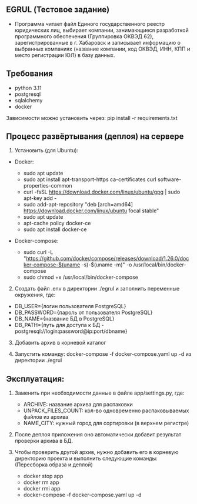 <h2>EGRUL (Тестовое задание)</h2>

- Программа читает файл Единого государственного реестр юридических лиц, выбирает компании, занимающиеся разработкой программного обеспечения (Группировка ОКВЭД 62), зарегистрированные в г. Хабаровск и записывает информацию о выбранных компаниях (название компании, код ОКВЭД, ИНН, КПП и место регистрации ЮЛ) в базу данных.

<h2>Требования</h2>

- python 3.11
- postgresql
- sqlalchemy
- docker

Зависимости можно установить через: pip install -r requirements.txt 

<h2>Процесс развёртывания (деплоя) на сервере</h2>

1. Установить (для Ubuntu):

- Docker:
    - sudo apt update
    - sudo apt install apt-transport-https ca-certificates curl software-properties-common
    - curl -fsSL https://download.docker.com/linux/ubuntu/gpg | sudo apt-key add -
    - sudo add-apt-repository "deb [arch=amd64] https://download.docker.com/linux/ubuntu focal stable"
    - sudo apt update
    - apt-cache policy docker-ce
    - sudo apt install docker-ce

- Docker-compose:
    - sudo curl -L "https://github.com/docker/compose/releases/download/1.26.0/docker-compose-$(uname -s)-$(uname -m)" -o /usr/local/bin/docker-compose
    - sudo chmod +x /usr/local/bin/docker-compose

2. Создать файл .env в директории ./egrul и заполнить переменные окружения, где: 

- DB_USER={логин пользователя PostgreSQL}
- DB_PASSWORD={пароль от пользователя PostgreSQL}
- DB_NAME={название БД в PostgreSQL}
- DB_PATH={путь для доступа к БД - postgresql://login:password@ip:port/dbname}

3. Добавить архив в корневой каталог

4. Запустить команду: docker-compose -f docker-compose.yaml up -d из директории ./egrul

<h2>Эксплуатация:</h2>

1. Заменить при необходимости данные в файле app/settings.py, где:
    - ARCHIVE: название архива для распаковки
    - UNPACK_FILES_COUNT: кол-во одновременно распаковываемых файлов из архива
    - NAME_CITY: нужный город для сортировки (в верхнем регистре) 

2. После деплоя приложения оно автоматически добавит результат проверки архива в БД.

3. Чтобы проверить другой архив, нужно добавить его в корневую директорию проекта и выполнить следующие команды:
    (Пересборка образа и деплой)
    - docker stop app
    - docker rm app
    - docker rmi app
    - docker-compose -f docker-compose.yaml up -d
